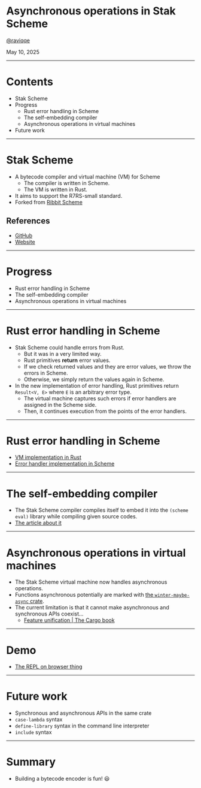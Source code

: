 # Asynchronous operations in Stak Scheme

[@raviqqe](https://github.com/raviqqe)

May 10, 2025

---

# Contents

- Stak Scheme
- Progress
  - Rust error handling in Scheme
  - The self-embedding compiler
  - Asynchronous operations in virtual machines
- Future work

---

# Stak Scheme

- A bytecode compiler and virtual machine (VM) for Scheme
  - The compiler is written in Scheme.
  - The VM is written in Rust.
- It aims to support the R7RS-small standard.
- Forked from [Ribbit Scheme](https://github.com/udem-dlteam/ribbit)

## References

- [GitHub](https://github.com/raviqqe/stak)
- [Website](https://raviqqe.com/stak)

---

# Progress

- Rust error handling in Scheme
- The self-embedding compiler
- Asynchronous operations in virtual machines

---

# Rust error handling in Scheme

- Stak Scheme could handle errors from Rust.
  - But it was in a very limited way.
  - Rust primitives **return** error values.
  - If we check returned values and they are error values, we throw the errors in Scheme.
  - Otherwise, we simply return the values again in Scheme.
- In the new implementation of error handling, Rust primitives return `Result<V, E>` where `E` is an arbitrary error type.
  - The virtual machine captures such errors if error handlers are assigned in the Scheme side.
  - Then, it continues execution from the points of the error handlers.

---

# Rust error handling in Scheme

- [VM implementation in Rust](https://github.com/raviqqe/stak/blob/d53e20ae2bca0a334fcc4513e54133a71279be99/vm/src/vm.rs#L100)
- [Error handler implementation in Scheme](https://github.com/raviqqe/stak/blob/d53e20ae2bca0a334fcc4513e54133a71279be99/prelude.scm#L1779)

---

# The self-embedding compiler

- The Stak Scheme compiler compiles itself to embed it into the `(scheme eval)` library while compiling given source codes.
- [The article about it](https://raviqqe.com/doc/posts/stak/inception/)

---

# Asynchronous operations in virtual machines

- The Stak Scheme virtual machine now handles asynchronous operations.
- Functions asynchronous potentially are marked with [the `winter-maybe-async` crate](https://crates.io/crates/winter-maybe-async).
- The current limitation is that it cannot make asynchronous and synchronous APIs coexist...
  - [Feature unification | The Cargo book](https://doc.rust-lang.org/nightly/cargo/reference/features.html#feature-unification)

---

# Demo

- [The REPL on browser thing](https://raviqqe.com/stak/)

---

# Future work

- Synchronous and asynchronous APIs in the same crate
- `case-lambda` syntax
- `define-library` syntax in the command line interpreter
- `include` syntax

---

# Summary

- Building a bytecode encoder is fun! 😃

